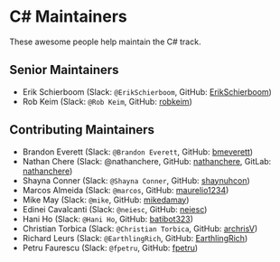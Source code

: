 # C&#35; Maintainers

These awesome people help maintain the C# track.

## Senior Maintainers

- Erik Schierboom (Slack: `@ErikSchierboom`, GitHub: [ErikSchierboom](https://github.com/ErikSchierboom))
- Rob Keim (Slack: `@Rob Keim`, GitHub: [robkeim](https://github.com/robkeim))

## Contributing Maintainers

- Brandon Everett (Slack: `@Brandon Everett`, GitHub: [bmeverett](https://github.com/bmeverett))
- Nathan Chere (Slack: @nathanchere, GitHub: [nathanchere](https://github.com/nathanchere), GitLab: [nathanchere](https://gitlab.com/nathanchere))
- Shayna Conner (Slack: `@Shayna Conner`, GitHub: [shaynuhcon](https://github.com/shaynuhcon))
- Marcos Almeida (Slack: `@marcos`, GitHub: [maurelio1234](https://github.com/maurelio1234))
- Mike May (Slack: `@mike`, GitHub: [mikedamay](https://github.com/mikedamay))
- Edinei Cavalcanti (Slack: `@neiesc`, GitHub: [neiesc](https://github.com/neiesc))
- Hani Ho (Slack: `@Hani Ho`, GitHub: [batibot323](https://github.com/batibot323))
- Christian Torbica (Slack: `@Christian Torbica`, GitHub: [archrisV](https://github.com/archrisV))
- Richard Leurs (Slack: `@EarthlingRich`, GitHub: [EarthlingRich](https://github.com/EarthlingRich))
- Petru Faurescu (Slack: `@fpetru`, GitHub: [fpetru](https://github.com/fpetru))
